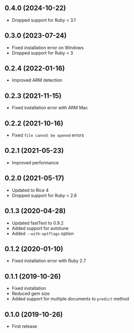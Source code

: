 ## 0.4.0 (2024-10-22)

- Dropped support for Ruby < 3.1

## 0.3.0 (2023-07-24)

- Fixed installation error on Windows
- Dropped support for Ruby < 3

## 0.2.4 (2022-01-16)

- Improved ARM detection

## 0.2.3 (2021-11-15)

- Fixed installation error with ARM Mac

## 0.2.2 (2021-10-16)

- Fixed `file cannot be opened` errors

## 0.2.1 (2021-05-23)

- Improved performance

## 0.2.0 (2021-05-17)

- Updated to Rice 4
- Dropped support for Ruby < 2.6

## 0.1.3 (2020-04-28)

- Updated fastText to 0.9.2
- Added support for autotune
- Added `--with-optflags` option

## 0.1.2 (2020-01-10)

- Fixed installation error with Ruby 2.7

## 0.1.1 (2019-10-26)

- Fixed installation
- Reduced gem size
- Added support for multiple documents to `predict` method

## 0.1.0 (2019-10-26)

- First release
